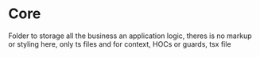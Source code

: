 # Core

Folder to storage all the business an application logic, theres is no markup or styling here, only ts files and for context, HOCs or guards, tsx file

